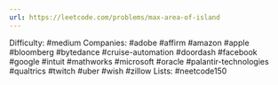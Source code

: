 ```yaml
---
url: https://leetcode.com/problems/max-area-of-island
---
```


Difficulty: #medium
Companies: #adobe #affirm #amazon #apple #bloomberg #bytedance #cruise-automation #doordash #facebook #google #intuit #mathworks #microsoft #oracle #palantir-technologies #qualtrics #twitch #uber #wish #zillow
Lists: #neetcode150